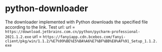 # python-downloader
The downloader implemented with Python downloads the specified file according to the link.
Test url:
  url = `https://download.jetbrains.com.cn/python/pycharm-professional-2021.1.2.exe`
  url = `https://fanyiapp.cdn.bcebos.com/fanyi-client/pkg/win/1.1.2/%E7%99%BE%E5%BA%A6%E7%BF%BB%E8%AF%91_Setup_1.1.2.exe`
